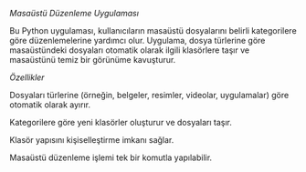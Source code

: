 *Masaüstü Düzenleme Uygulaması*

Bu Python uygulaması, kullanıcıların masaüstü dosyalarını belirli kategorilere göre düzenlemelerine yardımcı olur. Uygulama, dosya türlerine göre masaüstündeki dosyaları otomatik olarak ilgili klasörlere taşır ve masaüstünü temiz bir görünüme kavuşturur.

*Özellikler*

Dosyaları türlerine (örneğin, belgeler, resimler, videolar, uygulamalar) göre otomatik olarak ayırır.

Kategorilere göre yeni klasörler oluşturur ve dosyaları taşır.

Klasör yapısını kişiselleştirme imkanı sağlar.

Masaüstü düzenleme işlemi tek bir komutla yapılabilir.
